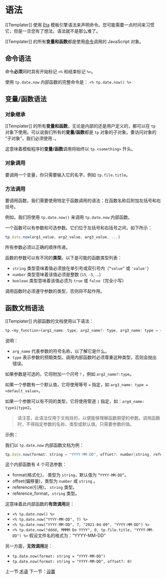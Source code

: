 # 语法

[[Templater]] 使用 [Eta](https://eta.js.org/) 模板引擎语法来声明命令。您可能需要一点时间来习惯它，但是一旦您有了想法，语法就不是那么难了。

[[Templater]] 的所有**变量和函数**都是使用[命令](../命令/概述)调用的 JavaScript 对象。

## 命令语法

命令**必须**同时具有开始标记 `<%` 和结束标记 `%>`。

使用 `tp.date.now` 内部函数的完整命令是： `<% tp.date.now() %>`

## 变量/函数语法

###  对象继承

[[Templater]] 的所有**变量和函数**，无论是内部的还是用户定义的，都可以在 `tp` 对象下使用。可以说我们所有的**变量/函数**都是 `tp` 对象的子对象。要访问对象的 “子对象”，我们必须使用`.`。

这意味着模板程序的**变量/函数**调用将始终以 `tp.<something>` 开头。

### 对象调用

要调用一个变量，你只需要输入它的名字，例如 `tp.file.title`。

### 方法调用

要调用函数，我们需要使用特定于函数调用的语法：在函数名称后附加左括号和右括号。

例如，我们将使用 `tp.date.now()` 来调用 `tp.date.now` 内部函数。

一个函数可以有参数和可选参数。它们位于左括号和右括号之间，如下所示：

```js
tp.date.now(arg1_value, arg2_value, arg3_value, ...)
```
所有参数必须以正确的顺序传递。  

函数的参数可以有不同的**类型**。以下是可能的函数类型列表：

- `string` 类型意味着值必须放在单引号或双引号内（`“value”` 或 `'value'`）
- `number` 类型意味着该值必须是整数 (`15`, `-5`, ...)
- `boolean` 类型意味着该值必须为 `true` 或 `false`（完全小写）

调用函数时必须遵守参数的类型，否则将不起作用。

## 函数文档语法

[[Templater]] 内部函数的文档使用以下语法：

```js
tp.<my_function>(arg1_name: type, arg2_name?: type, arg3_name: type = <default_value>, arg4_name: type1|type2, ...)
```
说明：

- `arg_name` 代表参数的符号名称，以了解它是什么。
- `type` 表示参数的预期类型。调用内部函数时必须尊重这种类型，否则会抛出错误。

如果参数是可选的，它将附加一个问号`？`，例如 `arg2_name?:type`。

如果一个参数有一个默认值，它将使用等号 `=` 指定，如 `arg3_name: type = <default_value>`。

如果一个参数可以有不同的类型，它将使用管道 `|` 指定，如：`arg4_name: type1|type2`。


> 请注意，此语法仅用于文档目的，以便能够理解函数期望的参数。调用函数时，不得指定参数的名称、类型或默认值。只需要参数的值。

示例：

我们以 `tp.date.now` 内部函数文档为例：

```javascript
tp.date.now(format: string = "YYYY-MM-DD", offset?: number|string, reference?: string, reference_format?: string)
```
这个内部函数有 4 个可选参数：

- format(格式化)， 类型为 `string`，默认值为 `“YYYY-MM-DD”`。
- offset(偏移量)，类型为 `number` 或 `string` 。
- reference(引用)， `string` 类型。
- reference_format，`string` 类型。

这意味着此内部函数的**有效调用**是：

-   `<% tp.date.now() %>`
-   `<% tp.date.now("YYYY-MM-DD", 7) %>`
-   `<% tp.date.now("YYYY-MM-DD", 7, "2021-04-09", "YYYY-MM-DD") %>`
-   `<% tp.date.now("dddd, MMMM Do YYYY", 0, tp.file.title, "YYYY-MM-DD") %>` 假设文件名的格式为：“YYYY-MM-DD”

另一方面，**无效调用**是：

-   `tp.date.now(format: string = "YYYY-MM-DD")`
-   `tp.date.now(format: string = "YYYY-MM-DD", offset?: 0)`

上一节 [术语](术语.md) 下一节：[设置](设置.md)






